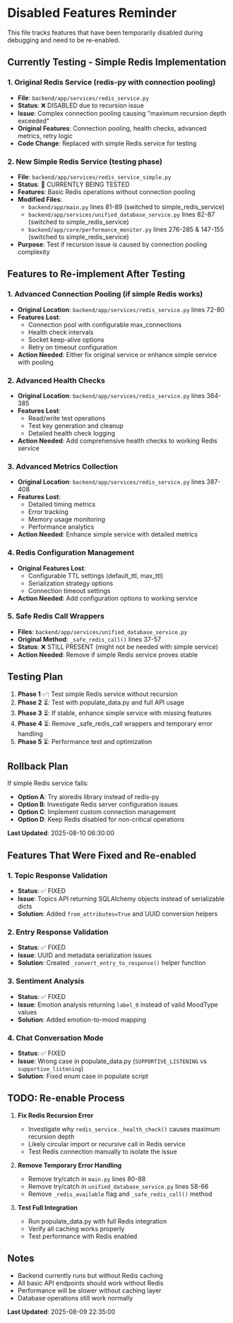 # Disabled Features Reminder

This file tracks features that have been temporarily disabled during debugging and need to be re-enabled.

## Currently Testing - Simple Redis Implementation

### 1. Original Redis Service (redis-py with connection pooling)
- **File**: `backend/app/services/redis_service.py`
- **Status**: ❌ DISABLED due to recursion issue
- **Issue**: Complex connection pooling causing "maximum recursion depth exceeded"
- **Original Features**: Connection pooling, health checks, advanced metrics, retry logic
- **Code Change**: Replaced with simple Redis service for testing

### 2. New Simple Redis Service (testing phase)
- **File**: `backend/app/services/redis_service_simple.py` 
- **Status**: 🧪 CURRENTLY BEING TESTED
- **Features**: Basic Redis operations without connection pooling
- **Modified Files**: 
  - `backend/app/main.py` lines 81-89 (switched to simple_redis_service)
  - `backend/app/services/unified_database_service.py` lines 82-87 (switched to simple_redis_service)
  - `backend/app/core/performance_monitor.py` lines 276-285 & 147-155 (switched to simple_redis_service)
- **Purpose**: Test if recursion issue is caused by connection pooling complexity

## Features to Re-implement After Testing

### 1. Advanced Connection Pooling (if simple Redis works)
- **Original Location**: `backend/app/services/redis_service.py` lines 72-80
- **Features Lost**: 
  - Connection pool with configurable max_connections
  - Health check intervals
  - Socket keep-alive options
  - Retry on timeout configuration
- **Action Needed**: Either fix original service or enhance simple service with pooling

### 2. Advanced Health Checks
- **Original Location**: `backend/app/services/redis_service.py` lines 364-385
- **Features Lost**:
  - Read/write test operations
  - Test key generation and cleanup
  - Detailed health check logging
- **Action Needed**: Add comprehensive health checks to working Redis service

### 3. Advanced Metrics Collection
- **Original Location**: `backend/app/services/redis_service.py` lines 387-408
- **Features Lost**:
  - Detailed timing metrics
  - Error tracking
  - Memory usage monitoring
  - Performance analytics
- **Action Needed**: Enhance simple service with detailed metrics

### 4. Redis Configuration Management
- **Original Features Lost**:
  - Configurable TTL settings (default_ttl, max_ttl)
  - Serialization strategy options
  - Connection timeout settings
- **Action Needed**: Add configuration options to working service

### 5. Safe Redis Call Wrappers
- **Files**: `backend/app/services/unified_database_service.py`
- **Original Method**: `_safe_redis_call()` lines 37-57
- **Status**: ❌ STILL PRESENT (might not be needed with simple service)
- **Action Needed**: Remove if simple Redis service proves stable

## Testing Plan

1. **Phase 1** ✅: Test simple Redis service without recursion
2. **Phase 2** ⏳: Test with populate_data.py and full API usage  
3. **Phase 3** ⏳: If stable, enhance simple service with missing features
4. **Phase 4** ⏳: Remove _safe_redis_call wrappers and temporary error handling
5. **Phase 5** ⏳: Performance test and optimization

## Rollback Plan

If simple Redis service fails:
- **Option A**: Try aioredis library instead of redis-py
- **Option B**: Investigate Redis server configuration issues
- **Option C**: Implement custom connection management
- **Option D**: Keep Redis disabled for non-critical operations

**Last Updated**: 2025-08-10 06:30:00

## Features That Were Fixed and Re-enabled

### 1. Topic Response Validation
- **Status**: ✅ FIXED
- **Issue**: Topics API returning SQLAlchemy objects instead of serializable dicts
- **Solution**: Added `from_attributes=True` and UUID conversion helpers

### 2. Entry Response Validation  
- **Status**: ✅ FIXED
- **Issue**: UUID and metadata serialization issues
- **Solution**: Created `_convert_entry_to_response()` helper function

### 3. Sentiment Analysis
- **Status**: ✅ FIXED
- **Issue**: Emotion analysis returning `label_0` instead of valid MoodType values
- **Solution**: Added emotion-to-mood mapping

### 4. Chat Conversation Mode
- **Status**: ✅ FIXED
- **Issue**: Wrong case in populate_data.py (`SUPPORTIVE_LISTENING` vs `supportive_listening`)
- **Solution**: Fixed enum case in populate script

## TODO: Re-enable Process

1. **Fix Redis Recursion Error**
   - Investigate why `redis_service._health_check()` causes maximum recursion depth
   - Likely circular import or recursive call in Redis service
   - Test Redis connection manually to isolate the issue

2. **Remove Temporary Error Handling**
   - Remove try/catch in `main.py` lines 80-88
   - Remove try/catch in `unified_database_service.py` lines 58-66
   - Remove `_redis_available` flag and `_safe_redis_call()` method

3. **Test Full Integration**
   - Run populate_data.py with full Redis integration
   - Verify all caching works properly
   - Test performance with Redis enabled

## Notes
- Backend currently runs but without Redis caching
- All basic API endpoints should work without Redis
- Performance will be slower without caching layer
- Database operations still work normally

**Last Updated**: 2025-08-09 22:35:00